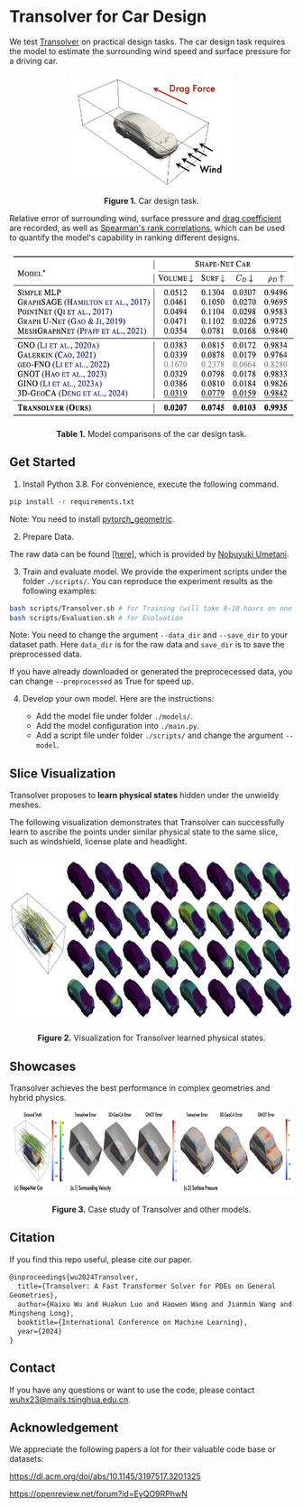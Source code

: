 # Transolver for Car Design

We test [Transolver](https://arxiv.org/abs/2402.02366) on practical design tasks. The car design task requires the model to estimate the surrounding wind speed and surface pressure for a driving car.

<p align="center">
<img src=".\fig\task.png" height = "200" alt="" align=center />
<br><br>
<b>Figure 1.</b> Car design task. 
</p>

Relative error of surrounding wind, surface pressure and [drag coefficient](https://en.wikipedia.org/wiki/Drag_coefficient) are recorded, as well as [Spearman's rank correlations](https://en.wikipedia.org/wiki/Spearman%27s_rank_correlation_coefficient), which can be used to quantify the model's capability in ranking different designs.

<p align="center">
<img src=".\fig\results.png" height = "300" alt="" align=center />
<br><br>
<b>Table 1.</b> Model comparisons of the car design task. 
</p>


## Get Started

1. Install Python 3.8. For convenience, execute the following command.

```bash
pip install -r requirements.txt
```

Note: You need to install [pytorch_geometric](https://github.com/pyg-team/pytorch_geometric).

2. Prepare Data.

The raw data can be found [[here]](http://www.nobuyuki-umetani.com/publication/mlcfd_data.zip), which is provided by [Nobuyuki Umetani](https://dl.acm.org/doi/abs/10.1145/3197517.3201325).

3. Train and evaluate model. We provide the experiment scripts under the folder `./scripts/`. You can reproduce the experiment results as the following examples:

```bash
bash scripts/Transolver.sh # for Training (will take 8-10 hours on one single A100)
bash scripts/Evaluation.sh # for Evaluation
```

Note: You need to change the argument `--data_dir` and `--save_dir` to your dataset path. Here `data_dir` is for the raw data and `save_dir` is to save the preprocessed data.

If you have already downloaded or generated the preprocecessed data, you can change `--preprocessed` as True for speed up.

4. Develop your own model. Here are the instructions:

   - Add the model file under folder `./models/`.
   - Add the model configuration into `./main.py`.
   - Add a script file under folder `./scripts/` and change the argument `--model`.

## Slice Visualization

Transolver proposes to **learn physical states** hidden under the unwieldy meshes. 

The following visualization demonstrates that Transolver can successfully learn to ascribe the points under similar physical state to the same slice, such as windshield, license plate and headlight.

<p align="center">
<img src=".\fig\car_slice_surf.png" height = "300" alt="" align=center />
<br><br>
<b>Figure 2.</b> Visualization for Transolver learned physical states. 
</p>


## Showcases

Transolver achieves the best performance in complex geometries and hybrid physics.

<p align="center">
<img src=".\fig\case_study.png" height = "150" alt="" align=center />
<br><br>
<b>Figure 3.</b> Case study of Transolver and other models. 
</p>


## Citation

If you find this repo useful, please cite our paper.

```
@inproceedings{wu2024Transolver,
  title={Transolver: A Fast Transformer Solver for PDEs on General Geometries},
  author={Haixu Wu and Huakun Luo and Haowen Wang and Jianmin Wang and Mingsheng Long},
  booktitle={International Conference on Machine Learning},
  year={2024}
}
```

## Contact

If you have any questions or want to use the code, please contact [wuhx23@mails.tsinghua.edu.cn](mailto:wuhx23@mails.tsinghua.edu.cn).

## Acknowledgement

We appreciate the following papers a lot for their valuable code base or datasets:

https://dl.acm.org/doi/abs/10.1145/3197517.3201325

https://openreview.net/forum?id=EyQO9RPhwN
